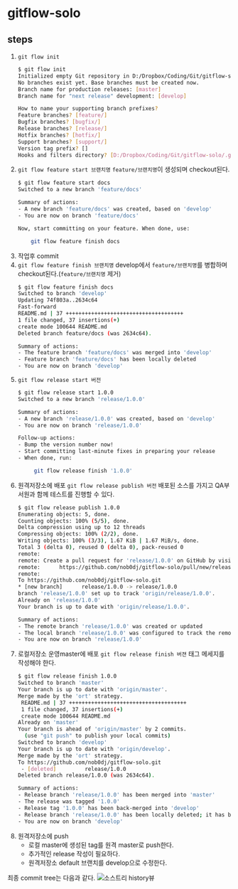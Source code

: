 # gitflow-solo

## steps 
1. `git flow init`
    ```bash
    $ git flow init
    Initialized empty Git repository in D:/Dropbox/Coding/Git/gitflow-solo/.git/
    No branches exist yet. Base branches must be created now.
    Branch name for production releases: [master] 
    Branch name for "next release" development: [develop] 

    How to name your supporting branch prefixes?
    Feature branches? [feature/] 
    Bugfix branches? [bugfix/] 
    Release branches? [release/] 
    Hotfix branches? [hotfix/] 
    Support branches? [support/] 
    Version tag prefix? [] 
    Hooks and filters directory? [D:/Dropbox/Coding/Git/gitflow-solo/.git/hooks]
    ```
2. `git flow feature start 브랜치명`
    `feature/브랜치명`이 생성되며 checkout된다.
    ```bash
    $ git flow feature start docs
    Switched to a new branch 'feature/docs'

    Summary of actions:
    - A new branch 'feature/docs' was created, based on 'develop'
    - You are now on branch 'feature/docs'

    Now, start committing on your feature. When done, use:

        git flow feature finish docs
    ```
3. 작업후 commit   
4. `git flow feature finish 브랜치명`
  develop에서 `feature/브랜치명`를 병합하며 checkout된다.(`feature/브랜치명` 제거)
    ```bash
    $ git flow feature finish docs
    Switched to branch 'develop'
    Updating 74f803a..2634c64
    Fast-forward
    README.md | 37 +++++++++++++++++++++++++++++++++++++
    1 file changed, 37 insertions(+)
    create mode 100644 README.md
    Deleted branch feature/docs (was 2634c64).

    Summary of actions:
    - The feature branch 'feature/docs' was merged into 'develop'
    - Feature branch 'feature/docs' has been locally deleted
    - You are now on branch 'develop'
    ```
5. `git flow release start 버전`
	```bash
	$ git flow release start 1.0.0
	Switched to a new branch 'release/1.0.0'

	Summary of actions:
	- A new branch 'release/1.0.0' was created, based on 'develop'
	- You are now on branch 'release/1.0.0'

	Follow-up actions:
	- Bump the version number now!
	- Start committing last-minute fixes in preparing your release
	- When done, run:

		 git flow release finish '1.0.0'	

	```
6. 원격저장소에 배포 `git flow release publish 버전`
  배포된 소스를 가지고 QA부서원과 함께 테스트를 진행할 수 있다.
    ```bash
    $ git flow release publish 1.0.0
    Enumerating objects: 5, done.
    Counting objects: 100% (5/5), done.
    Delta compression using up to 12 threads
    Compressing objects: 100% (2/2), done.
    Writing objects: 100% (3/3), 1.67 KiB | 1.67 MiB/s, done.
    Total 3 (delta 0), reused 0 (delta 0), pack-reused 0
    remote: 
    remote: Create a pull request for 'release/1.0.0' on GitHub by visiting:
    remote:      https://github.com/nob0dj/gitflow-solo/pull/new/release/1.1.0
    remote:
    To https://github.com/nob0dj/gitflow-solo.git
    * [new branch]      release/1.0.0 -> release/1.0.0
    branch 'release/1.0.0' set up to track 'origin/release/1.0.0'.
    Already on 'release/1.0.0'
    Your branch is up to date with 'origin/release/1.0.0'.

    Summary of actions:
    - The remote branch 'release/1.0.0' was created or updated
    - The local branch 'release/1.0.0' was configured to track the remote branch
    - You are now on branch 'release/1.0.0'
    ```
7. 로컬저장소 운영master에 배포 `git flow release finish 버젼`
  태그 메세지를 작성해야 한다.
	```bash
	$ git flow release finish 1.0.0
	Switched to branch 'master'
	Your branch is up to date with 'origin/master'.
	Merge made by the 'ort' strategy.
	 README.md | 37 +++++++++++++++++++++++++++++++++++++
	 1 file changed, 37 insertions(+)
	 create mode 100644 README.md
	Already on 'master'
	Your branch is ahead of 'origin/master' by 2 commits.
	  (use "git push" to publish your local commits)
	Switched to branch 'develop'
	Your branch is up to date with 'origin/develop'.
	Merge made by the 'ort' strategy.
	To https://github.com/nob0dj/gitflow-solo.git
	 - [deleted]         release/1.0.0
	Deleted branch release/1.0.0 (was 2634c64).

	Summary of actions:
	- Release branch 'release/1.0.0' has been merged into 'master'
	- The release was tagged '1.0.0'
	- Release tag '1.0.0' has been back-merged into 'develop'
	- Release branch 'release/1.0.0' has been locally deleted; it has been remotely deleted from 'origin'
	- You are now on branch 'develop'
	```
8. 원격저장소에 push 
	- 로컬 master에 생성된 tag를 원격 master로 push한다. 
	- 추가적인 release 작성이 필요하다.
	- 원격저장소 default 브랜치를 develop으로 수정한다.

최종 commit tree는 다음과 같다.
![소스트리 history뷰](https://d.pr/i/KxyRsx+)
